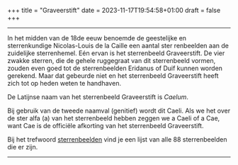 +++
title = "Graveerstift"
date = 2023-11-17T19:54:58+01:00
draft = false
+++

---
In het midden van de 18de eeuw benoemde de geestelijke en sterrenkundige
Nicolas-Louis de la Caille een aantal ster renbeelden aan de zuidelijke
sterrenhemel. Eén ervan is het sterrenbeeld Graveerstift. De vier zwakke
sterren, die de gehele ruggegraat van dit sterrenbeeld vormen, zouden
even goed tot de sterrenbeelden Eridanus of Duif kunnen worden gerekend.
Maar dat gebeurde niet en het sterrenbeeld Graveerstift heeft zich tot
op heden weten te handhaven.

De Latijnse naam van het sterrenbeeld Graveerstift is *Caelum*.

Bij gebruik van de tweede naamval (genitief) wordt dit Caeli. Als we het
over de ster alfa (a) van het sterrenbeeld hebben zeggen we a Caeli of a
Cae, want Cae is de officiële afkorting van het sterrenbeeld
Graveerstift.

Bij het trefwoord [sterrenbeelden](/encyclopedie/sterrenbeeld) vind je een
lijst van alle 88 sterrenbeelden die er zijn.

---
